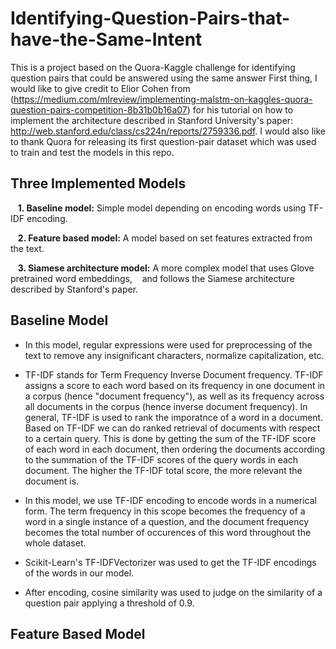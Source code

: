 # Identifying-Question-Pairs-that-have-the-Same-Intent
This is a project based on the Quora-Kaggle challenge for identifying question pairs that could be answered using the same answer
First thing, I would like to give credit to Elior Cohen from (https://medium.com/mlreview/implementing-malstm-on-kaggles-quora-question-pairs-competition-8b31b0b16a07) for his tutorial on how to implement the architecture described in Stanford University's paper: http://web.stanford.edu/class/cs224n/reports/2759336.pdf. I would also like to thank Quora for releasing its first question-pair dataset which was used to train and test the models in this repo.

## **Three Implemented Models**
  
   &nbsp;&nbsp;&nbsp;**1. Baseline model:** Simple model depending on encoding words using TF-IDF encoding.
  
   &nbsp;&nbsp;&nbsp;**2. Feature based model:** A model based on set features extracted from the text.
  
   &nbsp;&nbsp;&nbsp;**3. Siamese architecture model:** A more complex model that uses Glove pretrained word embeddings, &nbsp;&nbsp;&nbsp;and follows the Siamese architecture described by Stanford's paper.

## **Baseline Model**
* In this model, regular expressions were used for preprocessing of the text to remove any insignificant characters, normalize capitalization, etc.
* TF-IDF stands for Term Frequency Inverse Document frequency. TF-IDF assigns a score to each word based on its frequency in one document in a corpus (hence "document frequency"), as well as its frequency across all documents in the corpus (hence inverse document frequency). In general, TF-IDF is used to rank the imporatnce of a word in a document. Based on TF-IDF we can do ranked retrieval of documents with respect to a certain query. This is done by getting the sum of the TF-IDF score of each word in each document, then ordering the documents according to the summation of the TF-IDF scores of the query words in each document. The higher the TF-IDF total score, the more relevant the document is.

* In this model, we use TF-IDF encoding to encode words in a numerical form. The term frequency in this scope becomes the frequency of a word in a single instance of a question, and the document frequency becomes the total number of occurences of this word throughout the whole dataset. 

* Scikit-Learn's TF-IDFVectorizer was used to get the TF-IDF encodings of the words in our model.

* After encoding, cosine similarity was used to judge on the similarity of a question pair applying a threshold of 0.9.

## **Feature Based Model**


